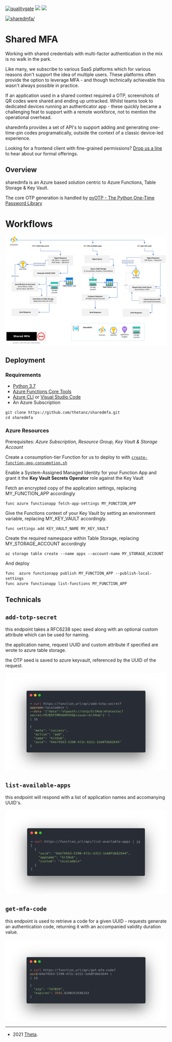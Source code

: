 [![qualitygate](https://sonarcloud.io/api/project_badges/quality_gate?project=thetanz_sharedmfa&token=e8bf3e1b162b69d3eeb67e0f2478e04335640f13)](https://sonarcloud.io/dashboard?id=thetanz_sharedmfa) ![](https://avatars2.githubusercontent.com/u/6844498?s=95&v=4) ![](https://avatars0.githubusercontent.com/u/2897191?s=95&v=4)

[![sharedmfa/](https://github.com/thetanz/sharedmfa/actions/workflows/fn-ae-sharedmfa-dev.yml/badge.svg)](https://github.com/thetanz/sharedmfa/actions/workflows/fn-ae-sharedmfa-dev.yml)

<!-- production -->

# Shared MFA

Working with shared credentials with multi-factor authentication in the mix is no walk in the park. 

Like many, we subscribe to various SaaS platforms which for various reasons don't support the idea of multiple users. These platforms often provide the option to leverage MFA - and though technically achievable this wasn't always possible in practice.

If an application used in a shared context required a OTP, screenshots of QR codes were shared and ending up untracked. Whilst teams took to dedicated devices running an authenticator app - these quickly became a challenging feat to support with a remote workforce, not to mention the operational overhead.

sharedmfa provides a set of API's to support adding and generating one-time-pin codes programatically, outside the context of a classic device-led experience.

Looking for a frontend client with fine-grained permissions? [Drop us a line](https://theta.co.nz/cyber) to hear about our formal offerings.

## Overview

sharedmfa is an Azure based solution centric to Azure Functions, Table Storage & Key Vault.

The core OTP generation is handled by [pyOTP - The Python One-Time Password Library](https://pyauth.github.io/pyotp)

# Workflows

![solution workflows](assets/sharedmfa-functions.png)

## Deployment

### Requirements

- [Python 3.7](https://www.python.org/downloads/)
- [Azure Functions Core Tools](https://docs.microsoft.com/en-us/azure/azure-functions/functions-run-local)
- [Azure CLI](https://docs.microsoft.com/en-us/cli/azure/install-azure-cli) or [Visual Studio Code](https://code.visualstudio.com)
- An Azure Subscription

```shell
git clone https://github.com/thetanz/sharedmfa.git
cd sharedmfa
```

### Azure Resources 

Prerequisites: _Azure Subscription, Resource Group, Key Vault & Storage Account_

Create a consumption-tier Function for us to deploy to with [`create-function-app-consumption.sh`](assets/create-function-app-consumption.sh)

Enable a System-Assigned Managed Identity for your Function App and grant it the **Key Vault Secrets Operator** role against the Key Vault

Fetch an encrypted copy of the application settings, replacing MY_FUNCTION_APP accordingly

```shell
func azure functionapp fetch-app-settings MY_FUNCTION_APP
```

Give the Functions context of your Key Vault by setting an environment variable, replacing MY_KEY_VAULT accordingly.

```shell
func settings add KEY_VAULT_NAME MY_KEY_VAULT
```

Create the required namespace within Table Storage, replacing MY_STORAGE_ACCOUNT accordingly

```shell
az storage table create --name apps --account-name MY_STORAGE_ACCOUNT
```

And deploy

```shell
func  azure functionapp publish MY_FUNCTION_APP --publish-local-settings
func azure functionapp list-functions MY_FUNCTION_APP
```

## Technicals

## `add-totp-secret`

this endpoint takes a RFC6238 spec seed along with an optional custom attribute which can be used for naming.

the application name, request UUID and custom attribute if specified are wrote to azure table storage.

the OTP seed is saved to azure keyvault, referenced by the UUID of the request.

![alt text](assets/add-totp-secret.png)

## `list-available-apps`

this endpoint will respond with a list of application names and accomanying UUID's.

![alt text](assets/list-available-apps.png)

## `get-mfa-code`

this endpoint is used to retrieve a code for a given UUID - requests generate an authentication code, returning it with an accompanied validity duration value.

![alt text](assets/get-mfa-code.png)

---
- 2021 <a href="https://www.theta.co.nz/cyber" target="_blank">Theta</a>.
